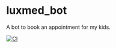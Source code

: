 # luxmed_bot
A bot to book an appointment for my kids.

[![CI](https://github.com/crible/luxmed_bot/actions/workflows/main.yml/badge.svg)](https://github.com/crible/luxmed_bot/actions/workflows/main.yml)
